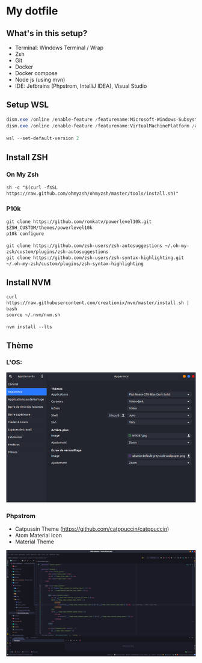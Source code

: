 # My dotfile

## What's in this setup?

- Terminal: Windows Terminal / Wrap
- Zsh
- Git
- Docker
- Docker compose
- Node js (using mvn)
- IDE: Jetbrains (Phpstrom, IntelliJ IDEA), Visual Studio

## Setup WSL

```powershell 
dism.exe /online /enable-feature /featurename:Microsoft-Windows-Subsystem-Linux /all
dism.exe /online /enable-feature /featurename:VirtualMachinePlatform /all

wsl --set-default-version 2
```

## Install ZSH 

### On My Zsh
```shell
sh -c "$(curl -fsSL https://raw.github.com/ohmyzsh/ohmyzsh/master/tools/install.sh)"
```

### P10k
```shell
git clone https://github.com/romkatv/powerlevel10k.git $ZSH_CUSTOM/themes/powerlevel10k
p10k configure

git clone https://github.com/zsh-users/zsh-autosuggestions ~/.oh-my-zsh/custom/plugins/zsh-autosuggestions
git clone https://github.com/zsh-users/zsh-syntax-highlighting.git ~/.oh-my-zsh/custom/plugins/zsh-syntax-highlighting
```

## Install NVM
```shell
curl https://raw.githubusercontent.com/creationix/nvm/master/install.sh | bash 
source ~/.nvm/nvm.sh

nvm install --lts 
```

## Thème

### L'OS: 

[![Config Théme](img/ajustement_config.png)](https://raw.githubusercontent.com/theomeunier/dotfile/master/img/ajustement_config.png)

### Phpstrom

- Catpussin Theme (https://github.com/catppuccin/catppuccin)
- Atom Material Icon 
- Material Theme

[![Config Thème](img/theme_phpstrom.png)](https://raw.githubusercontent.com/theomeunier/dotfile/master/img/theme_phpstrom.png)
